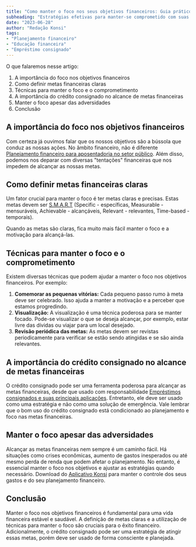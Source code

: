 ```yaml
---
title: "Como manter o foco nos seus objetivos financeiros: Guia prático para servidores públicos"
subheading: "Estratégias efetivas para manter-se comprometido com suas metas financeiras e evitar o superendividamento."
date: "2023-06-28"
author: "Redação Konsi"
tags:
- "Planejamento financeiro"
- "Educação financeira"
- "Empréstimo consignado"
---
```


O que falaremos nesse artigo:
1. A importância do foco nos objetivos financeiros
2. Como definir metas financeiras claras
3. Técnicas para manter o foco e o comprometimento
4. A importância do crédito consignado no alcance de metas financeiras
5. Manter o foco apesar das adversidades
6. Conclusão

## A importância do foco nos objetivos financeiros

Com certeza já ouvimos falar que os nossos objetivos são a bússola que conduz as nossas ações. No âmbito financeiro, não é diferente [Planejamento financeiro para aposentadoria no setor público](http://konsi.com.br/postagens/planejamento-financeiro-para-aposentadoria-no-setor-publico). Além disso, podemos nos deparar com diversas "tentações" financeiras que nos impedem de alcançar as nossas metas.

## Como definir metas financeiras claras

Um fator crucial para manter o foco é ter metas claras e precisas. Estas metas devem ser [S.M.A.R.T](http://konsi.com.br/postagens/como-elaborar-metas-financeiras-realistas-para-servidores-pblicos) (Specific - específicas, Measurable - mensuráveis, Achievable - alcançáveis, Relevant - relevantes, Time-based - temporais).

Quando as metas são claras, fica muito mais fácil manter o foco e a motivação para alcançá-las.

## Técnicas para manter o foco e o comprometimento

Existem diversas técnicas que podem ajudar a manter o foco nos objetivos financeiros. Por exemplo:

1. **Comemorar as pequenas vitórias:** Cada pequeno passo rumo à meta deve ser celebrado. Isso ajuda a manter a motivação e a perceber que estamos progredindo.
2. **Visualização:** A visualização é uma técnica poderosa para se manter focado. Pode-se visualizar o que se deseja alcançar, por exemplo, estar livre das dívidas ou viajar para um local desejado.
3. **Revisão periódica das metas:** As metas devem ser revistas periodicamente para verificar se estão sendo atingidas e se são ainda relevantes.

## A importância do crédito consignado no alcance de metas financeiras

O crédito consignado pode ser uma ferramenta poderosa para alcançar as metas financeiras, desde que usado com responsabilidade [Empréstimos consignados e suas principais aplicações](http://konsi.com.br/postagens/emprstimos-consignados-e-suas-principais-aplicaes). Entretanto, ele deve ser usado como uma estratégia e não como uma solução de emergência. Vale lembrar que o bom uso do crédito consignado está condicionado ao planejamento e foco nas metas financeiras.

## Manter o foco apesar das adversidades

Alcançar as metas financeiras nem sempre é um caminho fácil. Há situações como crises econômicas, aumento de gastos inesperados ou até mesmo perda de renda que podem afetar o planejamento. No entanto, é essencial manter o foco nos objetivos e ajustar as estratégias quando necessário. Download do [Aplicativo Konsi](http://konsi.com.br/app-download) para manter o controle dos seus gastos e do seu planejamento financeiro.

## Conclusão

Manter o foco nos objetivos financeiros é fundamental para uma vida financeira estável e saudável. A definição de metas claras e a utilização de técnicas para manter o foco são cruciais para o êxito financeiro. Adicionalmente, o crédito consignado pode ser uma estratégia de atingir essas metas, porém deve ser usado de forma consciente e planejada.